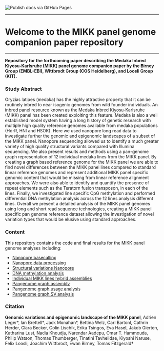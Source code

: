 ![Publish docs via GitHub Pages](https://github.com/birneylab/MIKK_genome_paper_analysis/workflows/Publish%20docs%20via%20GitHub%20Pages/badge.svg)


---

# Welcome to the MIKK panel genome companion paper repository

---

**Repository for the forthcoming paper describing the Medaka Inbred Kiyosu-Karlsruhe (MIKK) panel genome companion paper by the Birney Group (EMBL-EBI), Wittbrodt Group (COS Heidelberg), and Loosli Group (KIT).**

### Study Abstract

Oryzias latipes (medaka) has the highly attractive property that it can be routinely inbred to near isogenic genomes from wild founder individuals. An inbred panel resource known as the Medaka Inbred Kiyosu-Karlsruhe (MIKK) panel has been created exploiting this feature. Medaka is also a  well established model system having a long history of genetic research with multiple high quality reference genomes available from medaka populations (HdrR, HNI and HSOK). Here we used nanopore long read data to investigate further the genomic and epigenomic landscapes of a subset of the MIKK panel. Nanopore sequencing allowed us to identify a much greater variety of high quality structural variants compared with Illumina sequencing. We also present results and methods using a pan-genome graph representation of 12 individual medaka lines from the MIKK panel. By creating a graph based reference genome for the MIKK panel we are able to find novel differences between the MIKK panel lines compared to standard linear reference genomes and represent additional MIKK panel specific genomic content that would be missing from linear reference alignment approaches. We were also able to identify and quantify the presence of repeat elements such as the Teratorn fusion transposon, in each of the lines. Finally, we investigated line specific CpG methylation and performed differential DNA methylation analysis across the 12 lines analysis different lines. Overall we present a detailed analysis of the MIKK panel genomes using long and short read sequence technologies, creating a MIKK panel specific pan genome reference dataset allowing the investigation of novel variation types that would be elusive using standard approaches.

### Content

This repository contains the code and final results for the MIKK panel genome analyses including:

* [Nanopore basecalling](Nanopore_basecalling/index)
* [Nanopore data processing](Nanopore_processing/index)
* [Structural variations Nanopore](Nanopore_SV_analysis/index)
* [DNA methylation analysis](DNA_methylation/index)
* [Individual MIKK lines hybrid assemblies](Individual_assemblies/index)
* [Pangenome graph assembly](Graph_assembly/index)
* [Pangenome graph usage analysis](Graph_usage/index)
* [Pangenome graph SV analysis](Graph_SV/index)

### Citation

**Genomic variations and epigenomic landscape of the MIKK panel**, Adrien Leger*, Ian Brettell*, Jack Monahan*, Bettina Welz, Carl Bartonl, Cathrin Herder, Clara Becker, Colin Lischik, Erika Tsingos, Eva Hasel, Jakob Gierten, Katharina Lust, Nadia Khoudja, Narendar Aadepu, Omar T. Hammouda, Philip Watson, Thomas Thumberger, Tinatini Tavhelidse, Kiyoshi Naruse, Felix Loosli, Joachim Wittbrodt, Ewan Birney, Tomas Fitzgerald†
